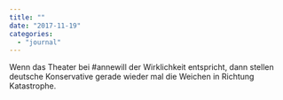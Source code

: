 ```yaml
---
title: ""
date: "2017-11-19"
categories: 
  - "journal"
---
```


Wenn das Theater bei #annewill der Wirklichkeit entspricht, dann stellen deutsche Konservative gerade wieder mal die Weichen in Richtung Katastrophe.
